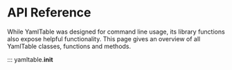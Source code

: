 # API Reference

While YamlTable was designed for command line usage, its library functions also
expose helpful functionality. This page gives an overview of all YamlTable
classes, functions and methods.

::: yamltable.**init**
